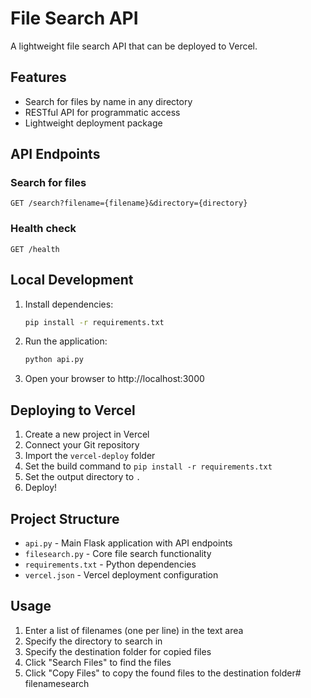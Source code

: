 # File Search API

A lightweight file search API that can be deployed to Vercel.

## Features

- Search for files by name in any directory
- RESTful API for programmatic access
- Lightweight deployment package

## API Endpoints

### Search for files
```
GET /search?filename={filename}&directory={directory}
```

### Health check
```
GET /health
```

## Local Development

1. Install dependencies:
   ```bash
   pip install -r requirements.txt
   ```

2. Run the application:
   ```bash
   python api.py
   ```

3. Open your browser to http://localhost:3000

## Deploying to Vercel

1. Create a new project in Vercel
2. Connect your Git repository
3. Import the `vercel-deploy` folder
4. Set the build command to `pip install -r requirements.txt`
5. Set the output directory to `.`
6. Deploy!

## Project Structure

- `api.py` - Main Flask application with API endpoints
- `filesearch.py` - Core file search functionality
- `requirements.txt` - Python dependencies
- `vercel.json` - Vercel deployment configuration

## Usage

1. Enter a list of filenames (one per line) in the text area
2. Specify the directory to search in
3. Specify the destination folder for copied files
4. Click "Search Files" to find the files
5. Click "Copy Files" to copy the found files to the destination folder# filenamesearch

